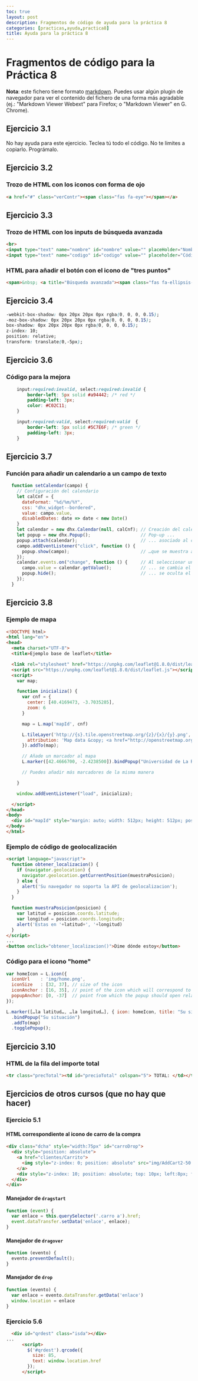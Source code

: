 ```yaml
---
toc: true
layout: post
description: Fragmentos de código de ayuda para la práctica 8
categories: [practicas,ayuda,practica8]
title: Ayuda para la práctica 8
---
```


# Fragmentos de código para la Práctica 8

**Nota**: este fichero tiene formato [markdown](https://daringfireball.net/projects/markdown/syntax). Puedes usar algún plugin de navegador para ver el contenido del fichero de una forma más agradable (ej.: "Markdown Viewer Webext" para Firefox; o "Markdown Viewer" en G. Chrome).

## Ejercicio 3.1

No hay ayuda para este ejercicio. Teclea tú todo el código. No te limites a copiarlo. Prográmalo.


## Ejercicio 3.2

### Trozo de HTML con los iconos con forma de ojo
```html
<a href="#" class="verContr"><span class="fas fa-eye"></span></a>
```


## Ejercicio 3.3
### Trozo de HTML con los inputs de búsqueda avanzada
```html
<br>
<input type="text" name="nombre" id="nombre" value="" placeHolder="Nombre" style="margin-left: 10px"/>
<input type="text" name="codigo" id="codigo" value="" placeholder="Código" />
```

### HTML para añadir el botón con el icono de "tres puntos"
```html
<span>&nbsp; <a title="Búsqueda avanzada"><span class="fas fa-ellipsis-v"></span></a></span>
```


## Ejercicio 3.4
```css
-webkit-box-shadow: 0px 20px 20px 0px rgba(0, 0, 0, 0.15);
-moz-box-shadow: 0px 20px 20px 0px rgba(0, 0, 0, 0.15);
box-shadow: 0px 20px 20px 0px rgba(0, 0, 0, 0.15);
z-index: 10;
position: relative;
transform: translate(0,-5px);
```

## Ejercicio 3.6
### Código para la mejora
```css
    input:required:invalid, select:required:invalid {
        border-left: 5px solid #a94442; /* red */
        padding-left: 3px;
        color: #C02C11;
    }

    input:required:valid, select:required:valid  {
        border-left: 5px solid #5C7E6F; /* green */
        padding-left: 3px;
    }
```


## Ejercicio 3.7
### Función para añadir un calendario a un campo de texto
```javascript
  function setCalendar(campo) {
    // Configuración del calendario
    let calCnf = {
      dateFormat: "%d/%m/%Y",
      css: "dhx_widget--bordered",
      value: campo.value,
      disabledDates: date => date < new Date()
    }
    let calendar = new dhx.Calendar(null, calCnf); // Creación del calendario
    let popup = new dhx.Popup();                   // Pop-up ...
    popup.attach(calendar);                        // ... asociado al calendario ...
    campo.addEventListener("click", function () {
      popup.show(campo);                           // …que se muestra al hacer clic en el campo
    });
    calendar.events.on("change", function () {     // Al seleccionar una fecha...
      campo.value = calendar.getValue();           // ... se cambia el valor del campo y ...
      popup.hide();                                // ... se oculta el pop-up/calendario
    });
  }
```


## Ejercicio 3.8
### Ejemplo de mapa
```html
<!DOCTYPE html>
<html lang="en">
<head>
  <meta charset="UTF-8">
  <title>Ejemplo base de leaflet</title>

  <link rel="stylesheet" href="https://unpkg.com/leaflet@1.8.0/dist/leaflet.css" />
  <script src="https://unpkg.com/leaflet@1.8.0/dist/leaflet.js"></script>
  <script>
    var map;

    function inicializa() {
      var cnf = {
        center: [40.4169473, -3.7035285],
        zoom: 6
      }

      map = L.map('mapId', cnf)

      L.tileLayer('http://{s}.tile.openstreetmap.org/{z}/{x}/{y}.png', {
        attribution: 'Map data &copy; <a href="http://openstreetmap.org">OpenStreetMap</a> contributors, <a href="http://creativecommons.org/licenses/by-sa/2.0/">CC-BY-SA</a>, Imagery © <a href="http://cloudmade.com">CloudMade</a>'
      }).addTo(map);

      // Añade un marcador al mapa 
      L.marker([42.4666700, -2.4238500]).bindPopup("Universidad de La Rioja - CCT").addTo(map);

      // Puedes añadir más marcadores de la misma manera

    }

    window.addEventListener("load", inicializa);

  </script>
</head>
<body>
  <div id="mapId" style="margin: auto; width: 512px; height: 512px; position: relative; overflow: hidden;"></div>
</body>
</html>
```

### Ejemplo de código de geolocalización
```html
<script language="javascript">
  function obtener_localizacion() {
    if (navigator.geolocation) {
      navigator.geolocation.getCurrentPosition(muestraPosicion);
    } else {
      alert('Su navegador no soporta la API de geolocalizacion');
    }
  }

  function muestraPosicion(posicion) {
    var latitud = posicion.coords.latitude;
    var longitud = posicion.coords.longitude;
    alert('Estas en '+latitud+', '+longitud)
  }
</script>
...
<button onclick="obtener_localizacion()">Dime dónde estoy</button>
```

### Código para el icono "home"
```javascript
var homeIcon = L.icon({
  iconUrl    : 'img/home.png',
  iconSize   : [32, 37], // size of the icon
  iconAnchor : [16, 35], // point of the icon which will correspond to marker's location
  popupAnchor: [0, -37]  // point from which the popup should open relative to the iconAnchor
});

L.marker([…la latitud…, …la longitud…], { icon: homeIcon, title: "Su situación"} )
  .bindPopup("Su situación")
  .addTo(map) 
  .togglePopup();
```


## Ejercicio 3.10
### HTML de la fila del importe total
```html
<tr class="precTotal"><td id="precioTotal" colspan="5"> TOTAL: </td></tr>
```





## Ejercicios de otros cursos (que no hay que hacer)





### Ejercicio 5.1
#### HTML correspondiente al icono de carro de la compra
```html
<div class="dcha" style="width:75px" id="carroDrop">
  <div style="position: absolute">
    <a href="clientes/Carrito">
      <img style="z-index: 0; position: absolute" src="img/AddCart2-50.png">
    </a>
    <div style="z-index: 10; position: absolute; top: 10px; left:8px; font-weight: bold; font-size: 15px"> N </div> <!-- Cambiarás un cosa aquí -->
  </div>
</div>
```

#### Manejador de `dragstart`
```javascript
function (event) {
  var enlace = this.querySelector('.carro a').href;
  event.dataTransfer.setData('enlace', enlace);
}
```

#### Manejador de `dragover`
```javascript
function (evento) {
  evento.preventDefault();
}
```

#### Manejador de `drop`
```javascript
function (evento) {
  var enlace = evento.dataTransfer.getData('enlace')
  window.location = enlace
}
```


### Ejercicio 5.6
```html
  <div id="qrdest" class="isda"></div>
...
      <script>
        $('#qrdest').qrcode({
          size: 85,
          text: window.location.href
        });
      </script>
```
